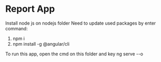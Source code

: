 # Report App
Install node js on nodejs folder
Need to update used packages by enter command:
   1. npm i
   2. npm install -g @angular/cli

To run this app, open the cmd on this folder and key
ng serve --o
  
